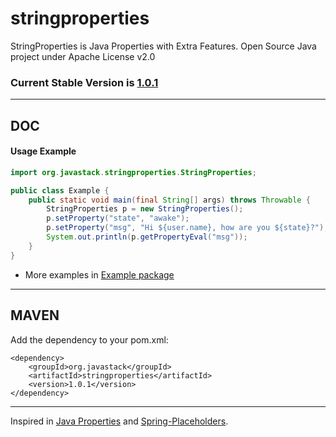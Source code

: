 # stringproperties

StringProperties is Java Properties with Extra Features. Open Source Java project under Apache License v2.0

### Current Stable Version is [1.0.1](http://search.maven.org/remotecontent?filepath=org/javastack/stringproperties/1.0.1/stringproperties-1.0.1.jar)

---

## DOC

#### Usage Example

```java
import org.javastack.stringproperties.StringProperties;

public class Example {
	public static void main(final String[] args) throws Throwable {
		StringProperties p = new StringProperties();
		p.setProperty("state", "awake");
		p.setProperty("msg", "Hi ${user.name}, how are you ${state}?");
		System.out.println(p.getPropertyEval("msg"));
	}
}
```

* More examples in [Example package](https://github.com/ggrandes/stringproperties/tree/master/src/main/java/org/javastack/stringproperties/example/)

---

## MAVEN

Add the dependency to your pom.xml:

    <dependency>
        <groupId>org.javastack</groupId>
        <artifactId>stringproperties</artifactId>
        <version>1.0.1</version>
    </dependency>

---
Inspired in [Java Properties](http://docs.oracle.com/javase/7/docs/api/java/util/Properties.html) and [Spring-Placeholders](http://docs.spring.io/spring/docs/4.0.4.RELEASE/javadoc-api/org/springframework/beans/factory/config/PlaceholderConfigurerSupport.html).
